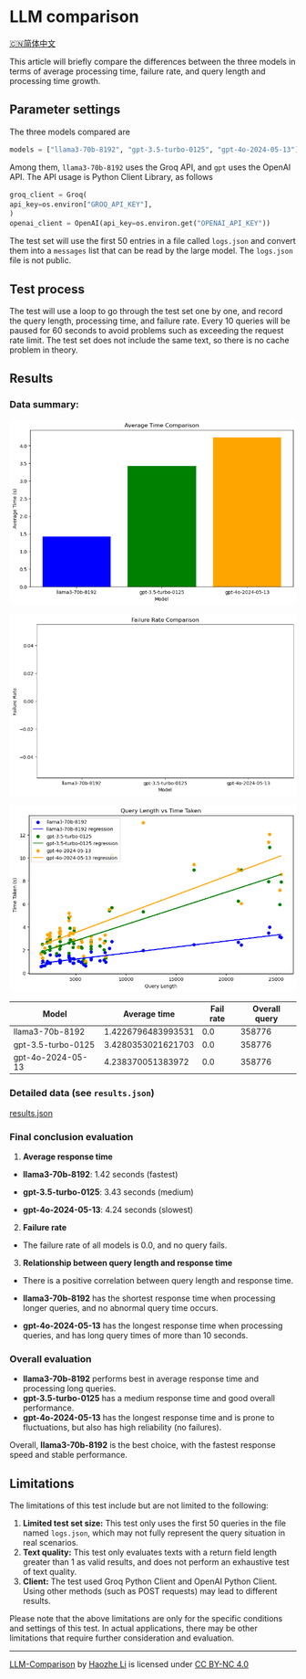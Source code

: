 # LLM comparison

[🇨🇳简体中文](llama3-openai-zh.md)

This article will briefly compare the differences between the three models in terms of average processing time, failure rate, and query length and processing time growth.

## Parameter settings

The three models compared are

````python
models = ["llama3-70b-8192", "gpt-3.5-turbo-0125", "gpt-4o-2024-05-13"]
````

Among them, `llama3-70b-8192` uses the Groq API, and `gpt` uses the OpenAI API. The API usage is Python Client Library, as follows

````python
groq_client = Groq(
api_key=os.environ["GROQ_API_KEY"],
)
openai_client = OpenAI(api_key=os.environ.get("OPENAI_API_KEY"))
````

The test set will use the first 50 entries in a file called `logs.json` and convert them into a `messages` list that can be read by the large model. The `logs.json` file is not public.

## Test process

The test will use a loop to go through the test set one by one, and record the query length, processing time, and failure rate. Every 10 queries will be paused for 60 seconds to avoid problems such as exceeding the request rate limit. The test set does not include the same text, so there is no cache problem in theory.

## Results

### Data summary:

![output1](output1.png)

![output2](output2.png)

![output3](output3.png)

| Model              | Average time       | Fail rate | Overall query |
| ------------------ | ------------------ | --------- | ------------- |
| llama3-70b-8192    | 1.4226796483993531 | 0.0       | 358776        |
| gpt-3.5-turbo-0125 | 3.4280353021621703 | 0.0       | 358776        |
| gpt-4o-2024-05-13  | 4.238370051383972  | 0.0       | 358776        |

### Detailed data (see `results.json`)

[results.json](/results.json)

### Final conclusion evaluation

1. **Average response time**

- **llama3-70b-8192**: 1.42 seconds (fastest)

- **gpt-3.5-turbo-0125**: 3.43 seconds (medium)

- **gpt-4o-2024-05-13**: 4.24 seconds (slowest)

2. **Failure rate**

- The failure rate of all models is 0.0, and no query fails.

3. **Relationship between query length and response time**

- There is a positive correlation between query length and response time.

- **llama3-70b-8192** has the shortest response time when processing longer queries, and no abnormal query time occurs.

- **gpt-4o-2024-05-13** has the longest response time when processing queries, and has long query times of more than 10 seconds.

### Overall evaluation
- **llama3-70b-8192** performs best in average response time and processing long queries.
- **gpt-3.5-turbo-0125** has a medium response time and good overall performance.
- **gpt-4o-2024-05-13** has the longest response time and is prone to fluctuations, but also has high reliability (no failures).

Overall, **llama3-70b-8192** is the best choice, with the fastest response speed and stable performance.

## Limitations
The limitations of this test include but are not limited to the following:

1. **Limited test set size:** This test only uses the first 50 queries in the file named `logs.json`, which may not fully represent the query situation in real scenarios.
2. **Text quality:** This test only evaluates texts with a return field length greater than 1 as valid results, and does not perform an exhaustive test of text quality.
3. **Client:** The test used Groq Python Client and OpenAI Python Client. Using other methods (such as POST requests) may lead to different results.

Please note that the above limitations are only for the specific conditions and settings of this test. In actual applications, there may be other limitations that require further consideration and evaluation.

---

<p xmlns:cc="http://creativecommons.org/ns#" xmlns:dct="http://purl.org/dc/terms/"><a property="dct:title" rel="cc:attributionURL" href="https://haozhe-li.github.io/LLM-Comparison/">LLM-Comparison</a> by <a rel="cc:attributionURL dct:creator" property="cc:attributionName" href="https://haozhe.li">Haozhe Li</a> is licensed under <a href="https://creativecommons.org/licenses/by-nc/4.0/?ref=chooser-v1" target="_blank" rel="license noopener noreferrer" style="display:inline-block;">CC BY-NC 4.0<img style="height:22px!important;margin-left:3px;vertical-align:text-bottom;" src="https://mirrors.creativecommons.org/presskit/icons/cc.svg?ref=chooser-v1" alt=""><img style="height:22px!important;margin-left:3px;vertical-align:text-bottom;" src="https://mirrors.creativecommons.org/presskit/icons/by.svg?ref=chooser-v1" alt=""><img style="height:22px!important;margin-left:3px;vertical-align:text-bottom;" src="https://mirrors.creativecommons.org/presskit/icons/nc.svg?ref=chooser-v1" alt=""></a></p>